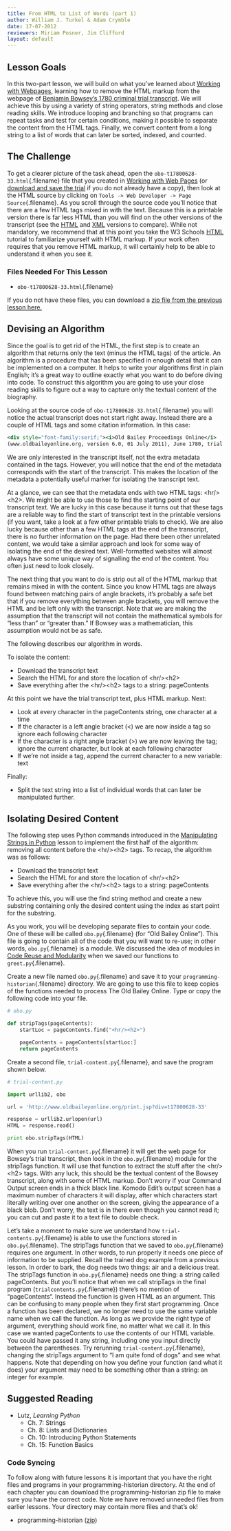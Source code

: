 ```yaml
---
title: From HTML to List of Words (part 1)
author: William J. Turkel & Adam Crymble
date: 17-07-2012
reviewers: Miriam Posner, Jim Clifford
layout: default
---
```


Lesson Goals
------------

In this two-part lesson, we will build on what you’ve learned about
[Working with Webpages][], learning how to remove the HTML markup from
the webpage of [Benjamin Bowsey’s 1780 criminal trial transcript][]. We
will achieve this by using a variety of string operators, string methods
and close reading skills. We introduce looping and branching so that
programs can repeat tasks and test for certain conditions, making it
possible to separate the content from the HTML tags. Finally, we convert
content from a long string to a list of words that can later be sorted,
indexed, and counted.

The Challenge
-------------

To get a clearer picture of the task ahead, open the
`obo-t17800628-33.html`{.filename} file that you created in [Working
with Web Pages][Working with Webpages] (or [download and save the
trial][Benjamin Bowsey’s 1780 criminal trial transcript] if you do not
already have a copy), then look at the HTML source by clicking on
`Tools -> Web Developer -> Page Source`{.filename}. As you scroll
through the source code you’ll notice that there are a few HTML tags
mixed in with the text. Because this is a printable version there is far
less HTML than you will find on the other versions of the transcript
(see the [HTML][] and [XML][] versions to compare). While not mandatory,
we recommend that at this point you take the W3 Schools [HTML][1]
tutorial to familiarize yourself with HTML markup. If your work often
requires that you remove HTML markup, it will certainly help to be able
to understand it when you see it.

### Files Needed For This Lesson

-   `obo-t17800628-33.html`{.filename}

If you do not have these files, you can download a [zip file from the
previous lesson here.][]

Devising an Algorithm
---------------------

Since the goal is to get rid of the HTML, the first step is to create an
algorithm that returns only the text (minus the HTML tags) of the
article. An algorithm is a procedure that has been specified in enough
detail that it can be implemented on a computer. It helps to write your
algorithms first in plain English; it’s a great way to outline exactly
what you want to do before diving into code. To construct this algorithm
you are going to use your close reading skills to figure out a way to
capture only the textual content of the biography.

Looking at the source code of `obo-t17800628-33.html`{.filename} you
will notice the actual transcript does not start right away. Instead
there are a couple of HTML tags and some citation information. In this
case:

``` xml
<div style="font-family:serif;"><i>Old Bailey Proceedings Online</i>
(www.oldbaileyonline.org, version 6.0, 01 July 2011), June 1780, trial of BENJAMIN BOWSEY (t17800628-33).<hr/><h2>BENJAMIN BOWSEY...
```

We are only interested in the transcript itself, not the extra metadata
contained in the tags. However, you will notice that the end of the
metadata corresponds with the start of the transcript. This makes the
location of the metadata a potentially useful marker for isolating the
transcript text.

At a glance, we can see that the metadata ends with two HTML tags:
\<hr/\>\<h2\>. We might be able to use those to find the starting point
of our transcript text. We are lucky in this case because it turns out
that these tags are a reliable way to find the start of transcript text
in the printable versions (if you want, take a look at a few other
printable trials to check). We are also lucky because other than a few
HTML tags at the end of the transcript, there is no further information
on the page. Had there been other unrelated content, we would take a
similar approach and look for some way of isolating the end of the
desired text. Well-formatted websites will almost always have some
unique way of signalling the end of the content. You often just need to
look closely.

The next thing that you want to do is strip out all of the HTML markup
that remains mixed in with the content. Since you know HTML tags are
always found between matching pairs of angle brackets, it’s probably a
safe bet that if you remove everything between angle brackets, you will
remove the HTML and be left only with the transcript. Note that we are
making the assumption that the transcript will not contain the
mathematical symbols for “less than” or “greater than.” If Bowsey was a
mathematician, this assumption would not be as safe.

The following describes our algorithm in words.

To isolate the content:

-   Download the transcript text
-   Search the HTML for and store the location of \<hr/\>\<h2\>
-   Save everything after the \<hr/\>\<h2\> tags to a string:
    pageContents

At this point we have the trial transcript text, plus HTML markup. Next:

-   Look at every character in the pageContents string, one character at
    a time
-   If the character is a left angle bracket (\<) we are now inside a
    tag so ignore each following character
-   If the character is a right angle bracket (\>) we are now leaving
    the tag; ignore the current character, but look at each following
    character
-   If we’re not inside a tag, append the current character to a new
    variable: text

Finally:

-   Split the text string into a list of individual words that can later
    be manipulated further.

Isolating Desired Content
-------------------------

The following step uses Python commands introduced in the [Manipulating
Strings in Python][] lesson to implement the first half of the
algorithm: removing all content before the \<hr/\>\<h2\> tags. To recap,
the algorithm was as follows:

-   Download the transcript text
-   Search the HTML for and store the location of \<hr/\>\<h2\>
-   Save everything after the \<hr/\>\<h2\> tags to a string:
    pageContents

To achieve this, you will use the find string method and create a new
substring containing only the desired content using the index as start
point for the substring.

As you work, you will be developing separate files to contain your code.
One of these will be called `obo.py`{.filename} (for “Old Bailey
Online”). This file is going to contain all of the code that you will
want to re-use; in other words, `obo.py`{.filename} is a module. We
discussed the idea of modules in [Code Reuse and Modularity][] when we
saved our functions to `greet.py`{.filename}.

Create a new file named `obo.py`{.filename} and save it to your
`programming-historian`{.filename} directory. We are going to use this
file to keep copies of the functions needed to process The Old Bailey
Online. Type or copy the following code into your file.

``` python
# obo.py

def stripTags(pageContents):
    startLoc = pageContents.find("<hr/><h2>")

    pageContents = pageContents[startLoc:]
    return pageContents
```

Create a second file, `trial-content.py`{.filename}, and save the
program shown below.

``` python
# trial-content.py

import urllib2, obo

url = 'http://www.oldbaileyonline.org/print.jsp?div=t17800628-33'

response = urllib2.urlopen(url)
HTML = response.read()

print obo.stripTags(HTML)
```

When you run `trial-content.py`{.filename} it will get the web page for
Bowsey’s trial transcript, then look in the `obo.py`{.filename} module
for the stripTags function. It will use that function to extract the
stuff after the \<hr/\>\<h2\> tags. With any luck, this should be the
textual content of the Bowsey transcript, along with some of HTML
markup. Don’t worry if your Command Output screen ends in a thick black
line. Komodo Edit’s output screen has a maximum number of characters it
will display, after which characters start literally writing over one
another on the screen, giving the appearance of a black blob. Don’t
worry, the text is in there even though you cannot read it; you can cut
and paste it to a text file to double check.

Let’s take a moment to make sure we understand how
`trial-contents.py`{.filename} is able to use the functions stored in
`obo.py`{.filename}. The stripTags function that we saved to
`obo.py`{.filename} requires one argument. In other words, to run
properly it needs one piece of information to be supplied. Recall the
trained dog example from a previous lesson. In order to bark, the dog
needs two things: air and a delicious treat. The stripTags function in
`obo.py`{.filename} needs one thing: a string called pageContents. But
you’ll notice that when we call stripTags in the final program
(`trialcontents.py`{.filename}) there’s no mention of “pageContents“.
Instead the function is given HTML as an argument. This can be confusing
to many people when they first start programming. Once a function has
been declared, we no longer need to use the same variable name when we
call the function. As long as we provide the right type of argument,
everything should work fine, no matter what we call it. In this case we
wanted pageContents to use the contents of our HTML variable. You could
have passed it any string, including one you input directly between the
parentheses. Try rerunning `trial-content.py`{.filename}, changing the
stripTags argument to “I am quite fond of dogs” and see what happens.
Note that depending on how you define your function (and what it does)
your argument may need to be something other than a string: an integer
for example.

Suggested Reading
-----------------

-   Lutz, *Learning Python*
    -   Ch. 7: Strings
    -   Ch. 8: Lists and Dictionaries
    -   Ch. 10: Introducing Python Statements
    -   Ch. 15: Function Basics

### Code Syncing

To follow along with future lessons it is important that you have the
right files and programs in your programming-historian directory. At the
end of each chapter you can download the programming-historian zip file
to make sure you have the correct code. Note we have removed unneeded
files from earlier lessons. Your directory may contain more files and
that’s ok!

-   programming-historian ([zip][])

  [Working with Webpages]: /lessons/working-with-web-pages
  [Benjamin Bowsey’s 1780 criminal trial transcript]: http://www.oldbaileyonline.org/print.jsp?div=t17800628-33
  [HTML]: http://www.oldbaileyonline.org/browse.jsp?id=t17800628-33-defend448&div=t17800628-33
  [XML]: http://www.oldbaileyonline.org/browse.jsp?foo=bar&path=sessionsPapers/17800628.xml&div=t17800628-33&xml=yes
  [1]: http://www.w3schools.com/html/
  [zip file from the previous lesson here.]: /lessons/manipulating-strings-in-python#codesync
  [Manipulating Strings in Python]: /lessons/manipulating-strings-in-python
  [Code Reuse and Modularity]: /lessons/code-reuse-and-modularity
  [zip]: ../images/programming-historian2.zip
